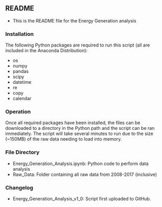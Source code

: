 ## README
- This is the README file for the Energy Generation analysis

### Installation
The following Python packages are required to run this script (all are included in the Anaconda Distribution):
- os
- numpy
- pandas
- scipy
- datetime
- re
- copy
- calendar

### Operation
Once all required packages have been installed, the files can be downloaded to a directory in the Python path and the script can be ran immediately. The script will take several minutes to run due to the size (~150MB) of the raw data needing to load into memory.

### File Directory
- Energy_Generation_Analysis.ipynb: Python code to perform data analysis
- Raw_Data: Folder containing all raw data from 2008-2017 (inclusive)

### Changelog
- Energy_Generation_Analysis_v1_0: Script first uploaded to GitHub.
